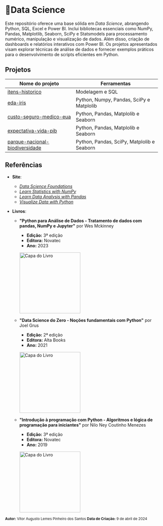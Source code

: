 # 📘**Data Science**

Este repositório oferece uma base sólida em *Data Science*, abrangendo Python, SQL, Excel e Power BI. Inclui bibliotecas essenciais como NumPy, Pandas, Matplotlib, Seaborn, SciPy e Statsmodels para processamento numérico, manipulação e visualização de dados. Além disso, criação de dashboards e relatórios interativos com Power BI. Os projetos apresentados visam explorar técnicas de análise de dados e fornecer exemplos práticos para o desenvolvimento de scripts eficientes em Python.

## Projetos
| Nome do projeto | Ferramentas  |
|-----------------|--------------|
| [itens-historico](https://github.com/vitorAugusto2/bd-itens-historicos) | Modelagem e SQL |
| [eda-iris](https://github.com/vitorAugusto2/eda-probabilisticas-iris) | Python, Numpy, Pandas, SciPy e Matplolib |
| [custo-seguro-medico-eua](https://github.com/vitorAugusto2/us-medical-insurance-costs) | Python, Pandas, Matplolib e Seaborn |
| [expectativa-vida-pib ](https://github.com/vitorAugusto2/expectativa-de-vida-e-pib) | Python, Pandas, Matplolib e Seaborn  |
| [parque-nacional-biodiversidade ](https://github.com/vitorAugusto2/biodiversity-rational-parks) | Python, Pandas, SciPy, Matplolib e Seaborn |

## **Referências**
- **Site**:
    - [*Data Science Foundations*](https://www.codecademy.com/enrolled/paths/data-science-foundations)
    - [*Learn Statistics with NumPy*](https://www.codecademy.com/enrolled/courses/intro-statistics-numpy)
    - [*Learn Data Analysis with Pandas*](https://www.codecademy.com/enrolled/courses/data-processing-pandas)
    - [*Visualize Data with Python*](https://www.codecademy.com/enrolled/paths/visualize-data-with-python)
       
- **Livros**:
  - **"Python para Análise de Dados - Tratamento de dados com pandas, NumPy e Jupyter"** por Wes Mckinney
    - **Edição:** 3ª edição
    - **Editora:** Novatec
    - **Ano:** 2023
    <p align="left">
      <img src="https://github.com/user-attachments/assets/08c2260d-0f15-4617-81b5-e97ffbef8ba3" alt="Capa do Livro" width="200">
    </p>
    
  - **"Data Science do Zero - Noções fundamentais com Python"** por Joel Grus
    - **Edição:** 2ª edição
    - **Editora:** Alta Books
    - **Ano:** 2021
    <p align="left">
      <img src="https://github.com/vitorAugusto2/arquivos-de-estudo/assets/131685750/ee567fe5-e068-4c9d-99ba-e69a86e624dd" alt="Capa do Livro" width="200">
    </p>

  - **"Introdução à programação com Python - Algoritmos e lógica de programação para iniciantes"** por Nilo Ney Coutinho Menezes
    - **Edição:** 3ª edição
    - **Editora:** Novatec
    - **Ano:** 2019
    <p align="left">
      <img src="https://github.com/vitorAugusto2/arquivos-de-estudo/assets/131685750/77500055-b478-4c63-bf21-ce718aa12a41" alt="Capa do Livro" width="200">
    </p>



<sub>
    <strong>Autor:</strong> Vitor Augusto Lemes Pinheiro dos Santos
    <strong>Data de Criação:</strong> 9 de abril de 2024
</sub>
